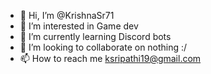- 👋 Hi, I’m @KrishnaSr71
- 👀 I’m interested in Game dev
- 🌱 I’m currently learning Discord bots
- 💞️ I’m looking to collaborate on nothing :/
- 📫 How to reach me ksripathi19@gmail.com

<!---
KrishnaSr71/KrishnaSr71 is a ✨ special ✨ repository because its `README.md` (this file) appears on your GitHub profile.
You can click the Preview link to take a look at your changes.
--->

